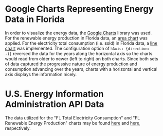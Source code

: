 # Google Charts Representing Energy Data in Florida

In order to visualize the energy data, the [Google Charts](https://developers.google.com/chart/) library was used. For the renewable energy production in Florida data, an [area chart](https://developers.google.com/chart/interactive/docs/gallery/areachart) was applied. For the electricity total consumption (i.e. sold) in Florida data, a [line chart](https://developers.google.com/chart/interactive/docs/gallery/linechart) was implemented. The configuration option of `hAxis: {direction: -1}` reversed the data for the years along the horizontal axis so the charts would read from older to newer (left to right) on both charts. Since both sets of data captured the progressive nature of energy production and consumption advancing over the years, charts with a horizontal and vertical axis displays the information nicely. 

# U.S. Energy Information Administration API Data

 The data utilized for the "FL Total Electricity Consumption" and "FL Renewable Energy Production" charts may be found [here](https://www.eia.gov/opendata/qb.php?category=40236&sdid=SEDS.TETCB.FL.A) and [here](https://www.eia.gov/opendata/qb.php?category=40426&sdid=SEDS.REPRB.FL.A), respectively.